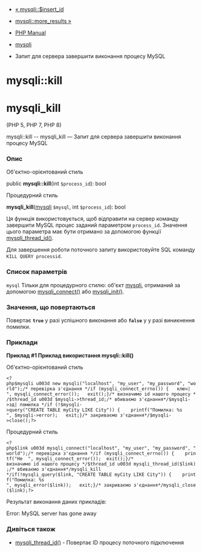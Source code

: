 - [« mysqli::$insert_id](mysqli.insert-id.md)
- [mysqli::more_results »](mysqli.more-results.md)

- [PHP Manual](index.md)
- [mysqli](class.mysqli.md)
- Запит для сервера завершити виконання процесу MySQL

# mysqli::kill

# mysqli_kill

(PHP 5, PHP 7, PHP 8)

mysqli::kill -- mysqli_kill — Запит для сервера завершити виконання
процесу MySQL

### Опис

Об'єктно-орієнтований стиль

public **mysqli::kill**(int `$process_id`): bool

Процедурний стиль

**mysqli_kill**([mysqli](class.mysqli.md) `$mysql`, int
`$process_id`): bool

Ця функція використовується, щоб відправити на сервер команду завершити
MySQL процес заданий параметром `process_id`. Значення цього параметра
має бути отримано за допомогою функції
[mysqli_thread_id()](mysqli.thread-id.md).

Для завершення роботи поточного запиту використовуйте SQL команду
`KILL QUERY processid`.

### Список параметрів

`mysql`
Тільки для процедурного стилю: об'єкт [mysqli](class.mysqli.md),
отриманий за допомогою [mysqli_connect()](function.mysqli-connect.md)
або [mysqli_init()](mysqli.init.md).

### Значення, що повертаються

Повертає **`true`** у разі успішного виконання або **`false`** у
у разі виникнення помилки.

### Приклади

**Приклад #1 Приклад використання **mysqli::kill()****

Об'єктно-орієнтований стиль

` <?php$mysqli u003d new mysqli("localhost", "my_user", "my_password", "world");/* перевірка з'єднання */if (mysqli_connect_errno()) {   ключ|
", mysqli_connect_error());   exit();}/* визначимо id нашого процесу */$thread_id u003d $mysqli->thread_id;/* вбиваємо з'єднання*/$mysqli->зд| помилка */if (!$mysqli->query("CREATE TABLE myCity LIKE City")) {    printf("Помилка: %s
", $mysqli->error);   exit;}/* закриваємо з'єднання*/$mysqli->close();?> `

Процедурний стиль

` <?php$link u003d mysqli_connect("localhost", "my_user", "my_password", "world");/* перевірка з'єднання */if (mysqli_connect_errno()) {    printf("Не 
", mysqli_connect_error());  exit();}/* визначимо id нашого процесу */$thread_id u003d mysqli_thread_id($link);/* вбиваємо з'єднання*/mysqli_kill */if(!mysqli_query($link, "CREATE TABLE myCity LIKE City")) {    printf("Помилка: %s
", mysqli_error($link));   exit;}/* закриваємо з'єднання*/mysqli_close($link);?> `

Результат виконання даних прикладів:

Error: MySQL server has gone away

### Дивіться також

- [mysqli_thread_id()](mysqli.thread-id.md) - Повертає ID процесу
поточного підключення

